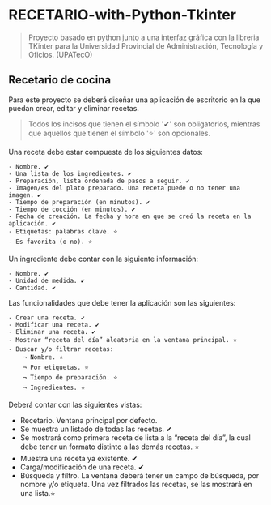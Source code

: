 # RECETARIO-with-Python-Tkinter
> Proyecto basado en python junto a una interfaz gráfica con la libreria TKinter para la Universidad Provincial de Administración, Tecnología y Oficios. (UPATecO)

## Recetario de cocina
Para este proyecto se deberá diseñar una aplicación de escritorio en la que puedan crear, editar y eliminar recetas.

> Todos los incisos que tienen el símbolo '✔' son obligatorios, mientras que aquellos que tienen el símbolo '⭐' son opcionales.

Una receta debe estar compuesta de los siguientes datos:

    - Nombre. ✔
    - Una lista de los ingredientes. ✔
    - Preparación, lista ordenada de pasos a seguir. ✔
    - Imagen/es del plato preparado. Una receta puede o no tener una imagen. ✔
    - Tiempo de preparación (en minutos). ✔
    - Tiempo de cocción (en minutos). ✔
    - Fecha de creación. La fecha y hora en que se creó la receta en la aplicación. ✔
    - Etiquetas: palabras clave. ⭐
    - Es favorita (o no). ⭐

Un ingrediente debe contar con la siguiente información:

    - Nombre. ✔
    - Unidad de medida. ✔
    - Cantidad. ✔

Las funcionalidades que debe tener la aplicación son las siguientes:

    - Crear una receta. ✔
    - Modificar una receta. ✔
    - Eliminar una receta. ✔
    - Mostrar “receta del día” aleatoria en la ventana principal. ⭐
    - Buscar y/o filtrar recetas:
        ¬ Nombre. ⭐
        ¬ Por etiquetas. ⭐
        ¬ Tiempo de preparación. ⭐
        ¬ Ingredientes. ⭐

Deberá contar con las siguientes vistas:

- Recetario. Ventana principal por defecto.
- Se muestra un listado de todas las recetas. ✔
- Se mostrará como primera receta de lista a la “receta del día”, la cual debe tener un formato distinto a las demás recetas. ⭐
- Muestra una receta ya existente. ✔
- Carga/modificación de una receta. ✔
- Búsqueda y filtro. La ventana deberá tener un campo de búsqueda, por nombre y/o etiqueta. Una vez filtrados las recetas, se las mostrará en una lista.⭐
